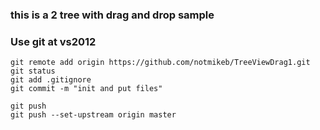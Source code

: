### this is a 2 tree with drag and drop sample

### Use git at vs2012
```
git remote add origin https://github.com/notmikeb/TreeViewDrag1.git
git status
git add .gitignore
git commit -m "init and put files"

git push
git push --set-upstream origin master
```

